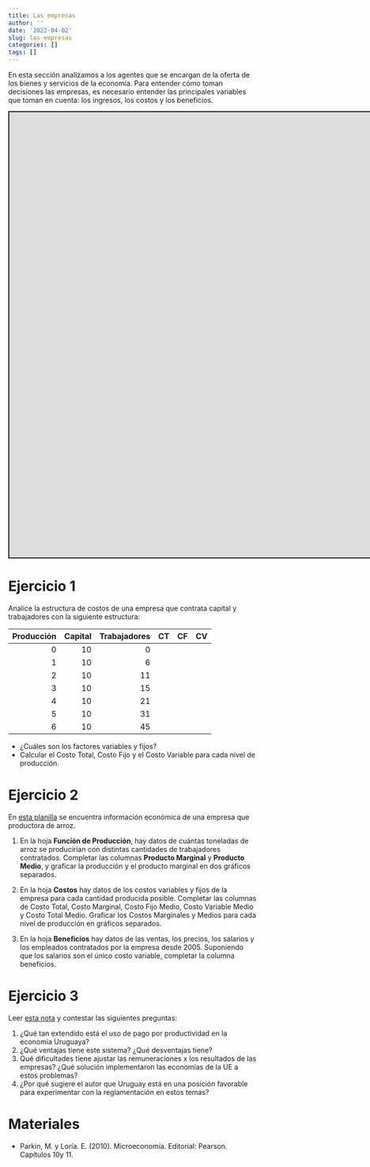 ```yaml
---
title: Las empresas
author: ''
date: '2022-04-02'
slug: las-empresas
categories: []
tags: []
---
```


<script src="{{< blogdown/postref >}}index_files/fitvids/fitvids.min.js"></script>
<script src="{{< blogdown/postref >}}index_files/kePrint/kePrint.js"></script>

<link href="{{< blogdown/postref >}}index_files/bsTable/bootstrapTable.min.css" rel="stylesheet" />

En esta sección analizamos a los agentes que se encargan de la oferta de los bienes y servicios de la economía. Para entender cómo toman decisiones las empresas, es necesario entender las principales variables que toman en cuenta: los ingresos, los costos y los beneficios.

<div class="shareagain" style="min-width:300px;margin:1em auto;">
<iframe src="https://produccion--diapos-econ.netlify.com/" width="1600" height="900" style="border:2px solid currentColor;" loading="lazy" allowfullscreen></iframe>
<script>fitvids('.shareagain', {players: 'iframe'});</script>
</div>

# Ejercicio 1

Analice la estructura de costos de una empresa que contrata capital y trabajadores con la siguiente estructura:

<table class="table table-striped table-hover" style="margin-left: auto; margin-right: auto;">
<thead>
<tr>
<th style="text-align:right;">
Producción
</th>
<th style="text-align:right;">
Capital
</th>
<th style="text-align:right;">
Trabajadores
</th>
<th style="text-align:left;">
CT
</th>
<th style="text-align:left;">
CF
</th>
<th style="text-align:left;">
CV
</th>
</tr>
</thead>
<tbody>
<tr>
<td style="text-align:right;">
0
</td>
<td style="text-align:right;">
10
</td>
<td style="text-align:right;">
0
</td>
<td style="text-align:left;">
</td>
<td style="text-align:left;">
</td>
<td style="text-align:left;">
</td>
</tr>
<tr>
<td style="text-align:right;">
1
</td>
<td style="text-align:right;">
10
</td>
<td style="text-align:right;">
6
</td>
<td style="text-align:left;">
</td>
<td style="text-align:left;">
</td>
<td style="text-align:left;">
</td>
</tr>
<tr>
<td style="text-align:right;">
2
</td>
<td style="text-align:right;">
10
</td>
<td style="text-align:right;">
11
</td>
<td style="text-align:left;">
</td>
<td style="text-align:left;">
</td>
<td style="text-align:left;">
</td>
</tr>
<tr>
<td style="text-align:right;">
3
</td>
<td style="text-align:right;">
10
</td>
<td style="text-align:right;">
15
</td>
<td style="text-align:left;">
</td>
<td style="text-align:left;">
</td>
<td style="text-align:left;">
</td>
</tr>
<tr>
<td style="text-align:right;">
4
</td>
<td style="text-align:right;">
10
</td>
<td style="text-align:right;">
21
</td>
<td style="text-align:left;">
</td>
<td style="text-align:left;">
</td>
<td style="text-align:left;">
</td>
</tr>
<tr>
<td style="text-align:right;">
5
</td>
<td style="text-align:right;">
10
</td>
<td style="text-align:right;">
31
</td>
<td style="text-align:left;">
</td>
<td style="text-align:left;">
</td>
<td style="text-align:left;">
</td>
</tr>
<tr>
<td style="text-align:right;">
6
</td>
<td style="text-align:right;">
10
</td>
<td style="text-align:right;">
45
</td>
<td style="text-align:left;">
</td>
<td style="text-align:left;">
</td>
<td style="text-align:left;">
</td>
</tr>
</tbody>
</table>

-   ¿Cuáles son los factores variables y fijos?
-   Calcular el Costo Total, Costo Fijo y el Costo Variable para cada nivel de producción.

# Ejercicio 2

En [esta planilla](https://docs.google.com/spreadsheets/d/1haqSHV89zGkzHPeDg2iDPXjnahR2-ULGC9rlpaHyWfk/edit?usp=sharing) se encuentra información económica de una empresa que productora de arroz.

1.  En la hoja **Función de Producción**, hay datos de cuántas toneladas de arroz se producirían con distintas cantidades de trabajadores contratados. Completar las columnas **Producto Marginal** y **Producto Medio**, y graficar la producción y el producto marginal en dos gráficos separados.

2.  En la hoja **Costos** hay datos de los costos variables y fijos de la empresa para cada cantidad producida posible. Completar las columnas de Costo Total, Costo Marginal, Costo Fijo Medio, Costo Variable Medio y Costo Total Medio. Graficar los Costos Marginales y Medios para cada nivel de producción en gráficos separados.

3.  En la hoja **Beneficios** hay datos de las ventas, los precios, los salarios y los empleados contratados por la empresa desde 2005. Suponiendo que los salarios son el único costo variable, completar la columna beneficios.

# Ejercicio 3

Leer [esta nota](https://ladiaria.com.uy/articulo/2010/5/salarios-productividad-y-poder/) y contestar las siguientes preguntas:

1.  ¿Qué tan extendido está el uso de pago por productividad en la economía Uruguaya?
2.  ¿Qué ventajas tiene este sistema? ¿Qué desventajas tiene?
3.  Qué dificultades tiene ajustar las remuneraciones x los resultados de las empresas? ¿Qué solución implementaron las economías de la UE a estos problemas?
4.  ¿Por qué sugiere el autor que Uruguay está en una posición favorable para experimentar con la reglamentación en estos temas?

# Materiales

-   Parkin, M. y Loría. E. (2010). Microeconomía. Editorial: Pearson. Capítulos 10y 11.
